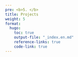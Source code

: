 ```yaml
---
pre: <b>5. </b>
title: Projects
weight: 5
format:
  hugo:
    toc: true
    output-file: "_index.en.md"
    reference-links: true
    code-link: true
---
```



